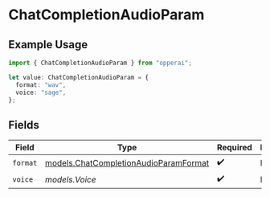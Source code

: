 # ChatCompletionAudioParam

## Example Usage

```typescript
import { ChatCompletionAudioParam } from "opperai";

let value: ChatCompletionAudioParam = {
  format: "wav",
  voice: "sage",
};
```

## Fields

| Field                                                                                | Type                                                                                 | Required                                                                             | Description                                                                          |
| ------------------------------------------------------------------------------------ | ------------------------------------------------------------------------------------ | ------------------------------------------------------------------------------------ | ------------------------------------------------------------------------------------ |
| `format`                                                                             | [models.ChatCompletionAudioParamFormat](../models/chatcompletionaudioparamformat.md) | :heavy_check_mark:                                                                   | N/A                                                                                  |
| `voice`                                                                              | *models.Voice*                                                                       | :heavy_check_mark:                                                                   | N/A                                                                                  |